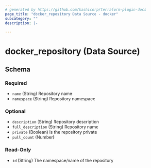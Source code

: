 ```yaml
---
# generated by https://github.com/hashicorp/terraform-plugin-docs
page_title: "docker_repository Data Source - docker"
subcategory: ""
description: |-
  
---
```


# docker_repository (Data Source)





<!-- schema generated by tfplugindocs -->
## Schema

### Required

- `name` (String) Repository name
- `namespace` (String) Repository namespace

### Optional

- `description` (String) Repository description
- `full_description` (String) Repository name
- `private` (Boolean) Is the repository private
- `pull_count` (Number)

### Read-Only

- `id` (String) The namespace/name of the repository
